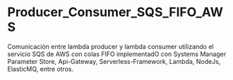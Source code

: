# Producer_Consumer_SQS_FIFO_AWS
Comunicación entre lambda producer y lambda consumer utilizando el servicio SQS de AWS con colas FIFO implementadO con Systems Manager Parameter Store, Api-Gateway, Serverless-Framework, Lambda, NodeJs, ElasticMQ, entre otros.
